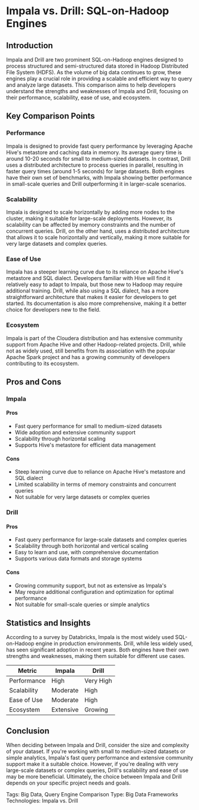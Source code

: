 # Impala vs. Drill: SQL-on-Hadoop Engines
## Introduction
Impala and Drill are two prominent SQL-on-Hadoop engines designed to process structured and semi-structured data stored in Hadoop Distributed File System (HDFS). As the volume of big data continues to grow, these engines play a crucial role in providing a scalable and efficient way to query and analyze large datasets. This comparison aims to help developers understand the strengths and weaknesses of Impala and Drill, focusing on their performance, scalability, ease of use, and ecosystem.

## Key Comparison Points

### Performance
Impala is designed to provide fast query performance by leveraging Apache Hive's metastore and caching data in memory. Its average query time is around 10-20 seconds for small to medium-sized datasets. In contrast, Drill uses a distributed architecture to process queries in parallel, resulting in faster query times (around 1-5 seconds) for large datasets. Both engines have their own set of benchmarks, with Impala showing better performance in small-scale queries and Drill outperforming it in larger-scale scenarios.

### Scalability
Impala is designed to scale horizontally by adding more nodes to the cluster, making it suitable for large-scale deployments. However, its scalability can be affected by memory constraints and the number of concurrent queries. Drill, on the other hand, uses a distributed architecture that allows it to scale horizontally and vertically, making it more suitable for very large datasets and complex queries.

### Ease of Use
Impala has a steeper learning curve due to its reliance on Apache Hive's metastore and SQL dialect. Developers familiar with Hive will find it relatively easy to adapt to Impala, but those new to Hadoop may require additional training. Drill, while also using a SQL dialect, has a more straightforward architecture that makes it easier for developers to get started. Its documentation is also more comprehensive, making it a better choice for developers new to the field.

### Ecosystem
Impala is part of the Cloudera distribution and has extensive community support from Apache Hive and other Hadoop-related projects. Drill, while not as widely used, still benefits from its association with the popular Apache Spark project and has a growing community of developers contributing to its ecosystem.

## Pros and Cons

### Impala
#### Pros
- Fast query performance for small to medium-sized datasets
- Wide adoption and extensive community support
- Scalability through horizontal scaling
- Supports Hive's metastore for efficient data management

#### Cons
- Steep learning curve due to reliance on Apache Hive's metastore and SQL dialect
- Limited scalability in terms of memory constraints and concurrent queries
- Not suitable for very large datasets or complex queries

### Drill
#### Pros
- Fast query performance for large-scale datasets and complex queries
- Scalability through both horizontal and vertical scaling
- Easy to learn and use, with comprehensive documentation
- Supports various data formats and storage systems

#### Cons
- Growing community support, but not as extensive as Impala's
- May require additional configuration and optimization for optimal performance
- Not suitable for small-scale queries or simple analytics

## Statistics and Insights

According to a survey by Databricks, Impala is the most widely used SQL-on-Hadoop engine in production environments. Drill, while less widely used, has seen significant adoption in recent years. Both engines have their own strengths and weaknesses, making them suitable for different use cases.

| Metric        | Impala       | Drill       |
|---------------|---------------|---------------|
| Performance   | High          | Very High     |
| Scalability   | Moderate      | High          |
| Ease of Use   | Moderate      | High          |
| Ecosystem     | Extensive     | Growing       |

## Conclusion
When deciding between Impala and Drill, consider the size and complexity of your dataset. If you're working with small to medium-sized datasets or simple analytics, Impala's fast query performance and extensive community support make it a suitable choice. However, if you're dealing with very large-scale datasets or complex queries, Drill's scalability and ease of use may be more beneficial. Ultimately, the choice between Impala and Drill depends on your specific project needs and goals.

Tags: Big Data, Query Engine
Comparison Type: Big Data Frameworks
Technologies: Impala vs. Drill